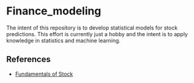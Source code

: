 # Finance_modeling
The intent of this repository is to develop statistical models for stock predictions. This effort is currently just a hobby and the intent is to apply knowledge in statistics and machine learning.

## References
- [Fundamentals of Stock](https://zerodha.com/varsity/)

